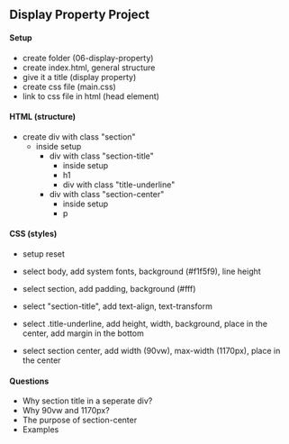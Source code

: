## Display Property Project

#### Setup

- create folder (06-display-property)
- create index.html, general structure
- give it a title (display property)
- create css file (main.css)
- link to css file in html (head element)

#### HTML (structure)

- create div with class "section"
  - inside setup
    - div with class "section-title"
      - inside setup
      - h1
      - div with class "title-underline"
    - div with class "section-center"
      - inside setup
      - p

#### CSS (styles)

- setup reset
- select body, add system fonts, background (#f1f5f9), line height

- select section, add padding, background (#fff)

- select "section-title", add text-align, text-transform

- select .title-underline, add height, width, background, place in the center, add margin in the bottom

- select section center, add width (90vw), max-width (1170px), place in the center

#### Questions

- Why section title in a seperate div?
- Why 90vw and 1170px?
- The purpose of section-center
- Examples
